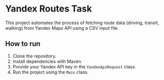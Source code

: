 # Yandex Routes Task
This project automates the process of fetching route data (driving, transit, walking) from Yandex Maps API using a CSV input file.

## How to run
1. Clone the repository.
2. Install dependencies with Maven.
3. Provide your Yandex API key in the `YandexApiRequest` class.
4. Run the project using the `Main` class.
